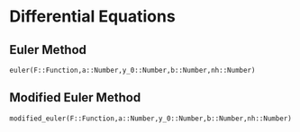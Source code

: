 # Differential Equations

## Euler Method
```@docs
euler(F::Function,a::Number,y_0::Number,b::Number,nh::Number)
```

## Modified Euler Method
```@docs
modified_euler(F::Function,a::Number,y_0::Number,b::Number,nh::Number)
```